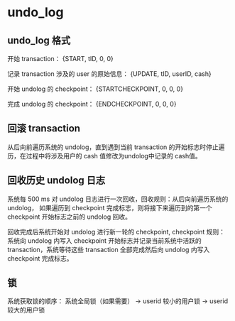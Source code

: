 # undo_log

## undo_log 格式
开始 transaction：
{START, tID, 0, 0}

记录 transaction 涉及的 user 的原始信息：
{UPDATE, tID, userID, cash}

开始 undolog 的 checkpoint：
{STARTCHECKPOINT, 0, 0, 0}

完成 undolog 的 checkpoint：
{ENDCHECKPOINT, 0, 0, 0}

## 回滚 transaction
从后向前遍历系统的 undolog，直到遇到当前 transaction 的开始标志时停止遍历，在过程中将涉及用户的 cash 值修改为undolog中记录的 cash值。

## 回收历史 undolog 日志
系统每 500 ms 对 undolog 日志进行一次回收，回收规则：从后向前遍历系统的 undolog， 如果遍历到 checkpoint 完成标志，则将接下来遍历到的第一个 checkpoint 开始标志之前的 undolog 回收。

回收完成后系统开始对 undolog 进行新一轮的 checkpoint, checkpoint 规则：系统向 undolog 内写入 checkpoint 开始标志并记录当前系统中活跃的 transaction，系统等待这些 transaction 全部完成然后向 undolog 内写入 checkpoint 完成标志。

## 锁
系统获取锁的顺序： 系统全局锁（如果需要） -> userid 较小的用户锁 -> userid 较大的用户锁